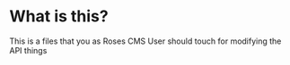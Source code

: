 # What is this?

This is a files that you as Roses CMS User should touch for modifying the API things
